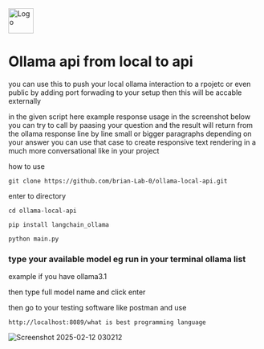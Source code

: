 <img src="https://github.com/user-attachments/assets/75e74a2d-fbde-4eed-bb43-463f887e0727" alt="Logo" width="50" height="50">

# Ollama api from local to api

you can use this to push your local ollama interaction to a rpojetc or even public by adding port forwading to your setup then this will be accable externally

in the given script here example response usage in the screenshot below you can try to call by paasing your question and the result will return from the ollama response line by line small or bigger paragraphs
depending on your answer you can use that case to create responsive text rendering in a much more conversational like in your project


how to use 

```
git clone https://github.com/brian-Lab-0/ollama-local-api.git
```


enter to directory

```
cd ollama-local-api
```


```
pip install langchain_ollama
```

```
python main.py
```



### type your available model eg run in your terminal ollama list  
example if you have ollama3.1

then type full model name and click enter

then go to your testing software like postman and use 

```
http://localhost:8089/what is best programming language
```

![Screenshot 2025-02-12 030212](https://github.com/user-attachments/assets/160b4d52-e230-4d85-bf15-3f8abff0d15c)





